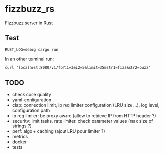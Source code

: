 # fizzbuzz_rs
Fizzbuzz server in Rust

## Test

```
RUST_LOG=debug cargo run
```

In an other terminal run:
```
curl 'localhost:8080/v1/fb?i1=3&i2=5&limit=35&str1=fizz&str2=buzz'
```

## TODO

- check code quality
- yaml-configuration
- clap: connection limit, ip req limiter configuration (LRU size ...), log level, configuration path
- ip req limiter: be proxy aware (allow to retrieve IP from HTTP header ?)
- security: limit tasks, rate limiter, check parameter values (max size of strings ?)
- perf: algo + caching (ajout LRU pour limiter ?)
- metrics
- docker
- tests
